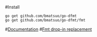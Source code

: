 #Install

    go get github.com/bmatsuo/go-dfmt
    go get github.com/bmatsuo/go-dfmt/fmt

#[Documentation](http://godoc.org/github.com/bmatsuo/go-dfmt)
#[Fmt drop-in replacement](http://godoc.org/github.com/bmatsuo/go-dfmt/fmt)
